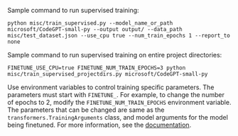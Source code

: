 Sample command to run supervised training:
```
python misc/train_supervised.py --model_name_or_path microsoft/CodeGPT-small-py --output output/ --data_path misc/test_dataset.json --use_cpu true --num_train_epochs 1 --report_to none
```

Sample command to run supervised training on entire project directories:
```
FINETUNE_USE_CPU=true FINETUNE_NUM_TRAIN_EPOCHS=3 python misc/train_supervised_projectdirs.py microsoft/CodeGPT-small-py
```

Use environment variables to control training specific parameters. The parameters must start with `FINETUNE_`. For example, to change the number of epochs to 2, modify the `FINETUNE_NUM_TRAIN_EPOCHS` environment variable. The parameters that can be changed are same as the `transformers.TrainingArguments` class, and model arguments for the model being finetuned. For more information, see the [documentation](https://huggingface.co/docs/transformers/v4.35.2/en/main_classes/trainer#transformers.TrainingArguments).